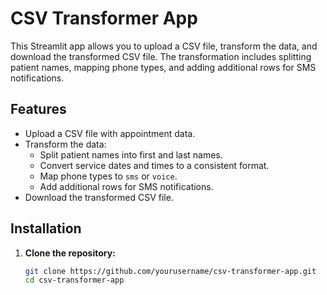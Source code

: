 # CSV Transformer App

This Streamlit app allows you to upload a CSV file, transform the data, and download the transformed CSV file. The transformation includes splitting patient names, mapping phone types, and adding additional rows for SMS notifications.

## Features

- Upload a CSV file with appointment data.
- Transform the data:
  - Split patient names into first and last names.
  - Convert service dates and times to a consistent format.
  - Map phone types to `sms` or `voice`.
  - Add additional rows for SMS notifications.
- Download the transformed CSV file.

## Installation

1. **Clone the repository:**

   ```sh
   git clone https://github.com/yourusername/csv-transformer-app.git
   cd csv-transformer-app
